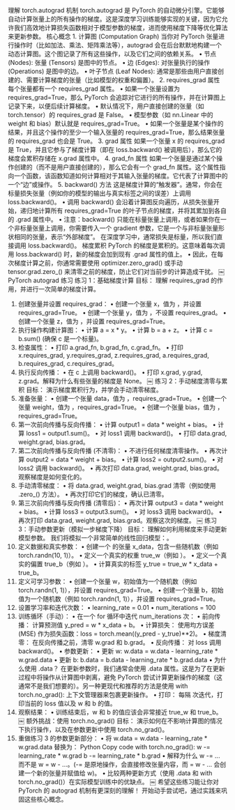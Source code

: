 理解 torch.autograd 机制
torch.autograd 是 PyTorch 的自动微分引擎。它能够自动计算张量上的所有操作的梯度。这是深度学习训练能够实现的关键，因为它允许我们高效地计算损失函数相对于模型参数的梯度，进而使用梯度下降等优化算法来更新参数。
核心概念
1. 
计算图 (Computation Graph)
当你对 PyTorch 张量进行操作时（比如加法、乘法、矩阵乘法等），autograd 会在后台默默地构建一个动态计算图。这个图记录了所有这些操作，以及它们之间的依赖关系。
• 节点 (Nodes): 张量 (Tensors) 是图中的节点。
• 边 (Edges): 对张量执行的操作 (Operations) 是图中的边。
• 叶子节点 (Leaf Nodes): 通常是那些由用户直接创建的、需要计算梯度的张量（比如模型的权重和偏置）。
2. 
requires_grad 属性
每个张量都有一个 requires_grad 属性。
• 如果一个张量设置为 requires_grad=True，那么 PyTorch 会追踪对它进行的所有操作，并在计算图上记录下来，以便后续计算梯度。
• 默认情况下，用户直接创建的张量（如 torch.tensor）的 requires_grad 是 False。
• 模型参数（如 nn.Linear 中的 weight 和 bias）默认就是 requires_grad=True。
• 如果一个张量是某个操作的结果，并且这个操作的至少一个输入张量的 requires_grad=True，那么结果张量的 requires_grad 也会是 True。
3. 
grad 属性
如果一个张量 x 的 requires_grad 是 True，并且它参与了梯度计算（即在 loss.backward() 被调用后），那么它的梯度会累积存储在 x.grad 属性中。
4. 
grad_fn 属性
如果一个张量是通过某个操作创建的（而不是用户直接创建的），那么它会有一个 grad_fn 属性。这个属性指向一个函数，该函数知道如何计算相对于其输入张量的梯度。它代表了计算图中的一个“边”或操作。
5. 
backward() 方法
这是梯度计算的“触发器”。通常，你会在标量损失张量（例如你的模型的输出与真实标签之间的误差）上调用 loss.backward()。
• 调用 backward() 会沿着计算图反向遍历，从损失张量开始，递归地计算所有 requires_grad=True 的叶子节点的梯度，并将其累加到各自的 .grad 属性中。
• 注意：backward() 只能在标量张量上调用，或者如果你在一个非标量张量上调用，你需要传入一个 gradient 参数，它是一个与非标量张量形状相同的张量，表示“外部梯度”。 在深度学习中，通常损失是标量，所以我们直接调用 loss.backward()。
梯度累积
PyTorch 的梯度是累积的。这意味着每次调用 loss.backward() 时，新的梯度会加到现有 .grad 属性的值上。
• 因此，在每次梯度计算之前，你通常需要使用 optimizer.zero_grad() 或手动 tensor.grad.zero_() 来清零之前的梯度，防止它们对当前步的计算造成干扰。
￼
PyTorch autograd 练习
练习 1：基础梯度计算
目标： 理解 requires_grad 的作用，并进行一次简单的梯度计算。
1. 创建张量并设置 requires_grad：
• 创建一个张量 x，值为 ，并设置 requires_grad=True。
• 创建一个张量 y，值为 ，不设置 requires_grad。
• 创建一个张量 z，值为 ，并设置 requires_grad=True。
2. 执行操作构建计算图：
• 计算 a = x * y。
• 计算 b = a + z。
• 计算 c = b.sum() (确保 c 是一个标量)。
3. 检查属性：
• 打印 a.grad_fn, b.grad_fn, c.grad_fn。
• 打印 x.requires_grad, y.requires_grad, z.requires_grad, a.requires_grad, b.requires_grad, c.requires_grad。
4. 执行反向传播：
• 在 c 上调用 backward()。
• 打印 x.grad, y.grad, z.grad。解释为什么有些张量的梯度是 None。
￼
练习 2：手动梯度清零与累积
目标： 演示梯度累积行为，并学会手动清零梯度。
1. 准备张量：
• 创建一个张量 data，值为 ，requires_grad=True。
• 创建一个张量 weight，值为 ，requires_grad=True。
• 创建一个张量 bias，值为 ，requires_grad=True。
2. 第一次前向传播与反向传播：
• 计算 output1 = data * weight + bias。
• 计算 loss1 = output1.sum()。
• 对 loss1 调用 backward()。
• 打印 data.grad, weight.grad, bias.grad。
3. 第二次前向传播与反向传播 (不清零)：
• 不进行任何梯度清零操作。
• 再次计算 output2 = data * weight + bias。
• 计算 loss2 = output2.sum()。
• 对 loss2 调用 backward()。
• 再次打印 data.grad, weight.grad, bias.grad。观察梯度是如何变化的。
4. 手动清零梯度：
• 将 data.grad, weight.grad, bias.grad 清零（例如使用 .zero_() 方法）。
• 再次打印它们的梯度，确认已清零。
5. 第三次前向传播与反向传播 (清零后)：
• 再次计算 output3 = data * weight + bias。
• 计算 loss3 = output3.sum()。
• 对 loss3 调用 backward()。
• 再次打印 data.grad, weight.grad, bias.grad。观察这次的梯度。
￼
练习 3：手动参数更新（模拟一步梯度下降）
目标： 理解如何利用梯度来手动更新模型参数。
我们将模拟一个非常简单的线性回归模型：。
1. 定义数据和真实参数：
• 创建一个  的张量 x_data，包含一些随机数（例如 torch.randn(10, 1)）。
• 定义一个真实的权重 true_w（例如 ）。
• 定义一个真实的偏置 true_b（例如 ）。
• 计算真实的标签 y_true = true_w * x_data + true_b。
2. 定义可学习参数：
• 创建一个张量 w，初始值为一个随机数（例如 torch.randn(1, 1)），并设置 requires_grad=True。
• 创建一个张量 b，初始值为一个随机数（例如 torch.randn(1, 1)），并设置 requires_grad=True。
3. 设置学习率和迭代次数：
• learning_rate = 0.01
• num_iterations = 100
4. 训练循环（手动）：
• 在一个 for 循环中迭代 num_iterations 次：
• 前向传播： 计算预测值 y_pred = w * x_data + b。
• 计算损失： 使用均方误差 (MSE) 作为损失函数：loss = torch.mean((y_pred - y_true)**2)。
• 梯度清零： 在反向传播之前，清零 w.grad 和 b.grad。
• 反向传播： 对 loss 调用 backward()。
• 参数更新：
• 更新 w: w.data = w.data - learning_rate * w.grad.data
• 更新 b: b.data = b.data - learning_rate * b.grad.data
• 为什么使用 .data？ 在更新参数时，我们通常会使用 .data 属性。这是为了在更新过程中将操作从计算图中剥离，避免 PyTorch 尝试计算更新操作的梯度（这通常不是我们想要的）。另一种更现代和推荐的方法是使用 with torch.no_grad(): 上下文管理器来包裹更新操作。
• 打印： 每隔  次迭代，打印当前的 loss 值以及 w 和 b 的值。
5. 观察结果：
• 训练结束后，w 和 b 的值应该会非常接近 true_w 和 true_b。
￼
额外挑战：使用 torch.no_grad()
目标： 演示如何在不影响计算图的情况下执行操作，以及在参数更新中使用 torch.no_grad()。
1. 重做练习 3 的参数更新部分：
• 将 w.data = w.data - learning_rate * w.grad.data 替换为：
Python
Copy code
with
 torch.no_grad():
    w -= learning_rate * w.grad
    b -= learning_rate * b.grad
• 解释为什么 w -= ... 而不是 w = w - ...。(-= 是原地操作，会直接修改张量内容，而 = w - ... 会创建一个新的张量并赋值给 w)。
• 比较两种更新方式（使用 .data 和 with torch.no_grad()）在实际模型训练中的优缺点。
￼
希望这些练习能让你对 PyTorch 的 autograd 机制有更深刻的理解！ 开始动手尝试吧，通过实践来巩固这些核心概念。